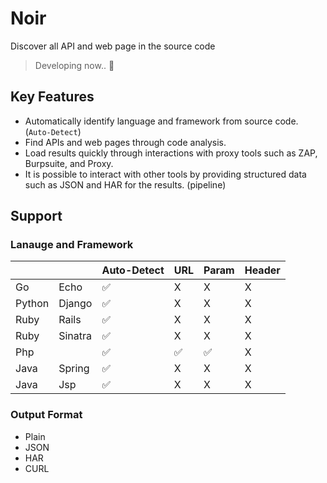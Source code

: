 # Noir
Discover all API and web page in the source code

> Developing now.. 🚧

## Key Features
- Automatically identify language and framework from source code. (`Auto-Detect`)
- Find APIs and web pages through code analysis.
- Load results quickly through interactions with proxy tools such as ZAP, Burpsuite, and Proxy.
- It is possible to interact with other tools by providing structured data such as JSON and HAR for the results. (pipeline)

## Support
### Lanauge and Framework
|        |         | Auto-Detect | URL | Param | Header |
|--------|---------|-------------|-----|-------|--------|
| Go     | Echo    |      ✅      |  X  | X     | X      |
| Python | Django  |      ✅      |  X  | X     | X      |
| Ruby   | Rails   |      ✅      |  X  | X     | X      |
| Ruby   | Sinatra |      ✅      |  X  | X     | X      |
| Php    |         |      ✅      |  ✅  | ✅     | X      |
| Java   | Spring  |      ✅      |  X  | X     | X      |
| Java   | Jsp     |      ✅      |  X  | X     | X      |

### Output Format
- Plain
- JSON
- HAR
- CURL